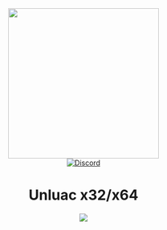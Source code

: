 <div id="header" align="center">
  <img src="https://i.imgur.com/NFDY376.png" width="300"/>
  <br>
  <div id="badges">
   <a href="your-twitter-URL">
     <img alt="Discord" src="https://img.shields.io/discord/479677351618281472?color=%235865F2&label=Discord&logo=Discord&logoColor=%23FFFFFF">
   </a>
 </div>
 <h1>
  Unluac x32/x64
 </h1>
 <div align="center">
  <h4>
    <img class="center" src="https://i.imgur.com/N4DOKqz.png"/><br><br>
  </h4>
 </div>
</div>
